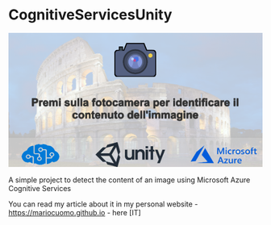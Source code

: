 # CognitiveServicesUnity
![Cognitive Services Unity](https://github.com/mariocuomo/CognitiveServicesUnity/blob/master/CatturaCognitive.PNG)

A simple project to detect the content of an image using Microsoft Azure Cognitive Services

You can read my article about it in my personal website - https://mariocuomo.github.io - here [IT]

